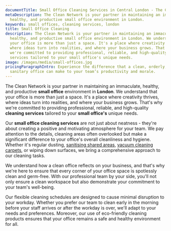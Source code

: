 ```yaml
---
documentTitle: Small Office Cleaning Services in Central London - The Clean Network
metaDescription: The Clean Network is your partner in maintaining an immaculate,
  healthy, and productive small office environment in London.
keywords: small offices, cleaning services, london
title: Small Office Cleaning
description: The Clean Network is your partner in maintaining an immaculate,
  healthy, and productive small office environment in London. We understand that
  your office is more than just a space. It's a place where creativity thrives,
  where ideas turn into realities, and where your business grows. That's why
  we're committed to providing professional, reliable, and high-quality cleaning
  services tailored to your small office's unique needs.
image: /images/media/small-offices.jpg
pricingParagraphIntro: Experience the difference that a clean, orderly, and
  sanitary office can make to your team’s productivity and morale.
---
```

The Clean Network is your partner in maintaining an immaculate, healthy, and productive <strong>small office</strong> environment in <strong>London</strong>. We understand that your office is more than just a space. It's a place where creativity thrives, where ideas turn into realities, and where your business grows. That's why we're committed to providing professional, reliable, and high-quality <strong>cleaning services</strong> tailored to your <strong>small office's</strong> unique needs.

Our <strong>small office cleaning services</strong> are not just about neatness - they're about creating a positive and motivating atmosphere for your team. We pay attention to the details, cleaning areas often overlooked but make a significant difference to your office's overall cleanliness and hygiene. Whether it's regular dusting, [sanitising shared areas](https://cleannetwork.co.uk/services/lobbies-and-reception-areas/), [vacuum cleaning carpets](https://cleannetwork.co.uk/services/floors/), or wiping down surfaces, we bring a comprehensive approach to our cleaning tasks.

We understand how a clean office reflects on your business, and that's why we're here to ensure that every corner of your office space is spotlessly clean and germ-free. With our professional team by your side, you'll not only ensure a clean workspace but also demonstrate your commitment to your team's well-being.

Our flexible cleaning schedules are designed to cause minimal disruption to your workday. Whether you prefer our team to clean early in the morning before your staff arrives or after the workday is over, we'll adapt to your needs and preferences. Moreover, our use of eco-friendly cleaning products ensures that your office remains a safe and healthy environment for all.